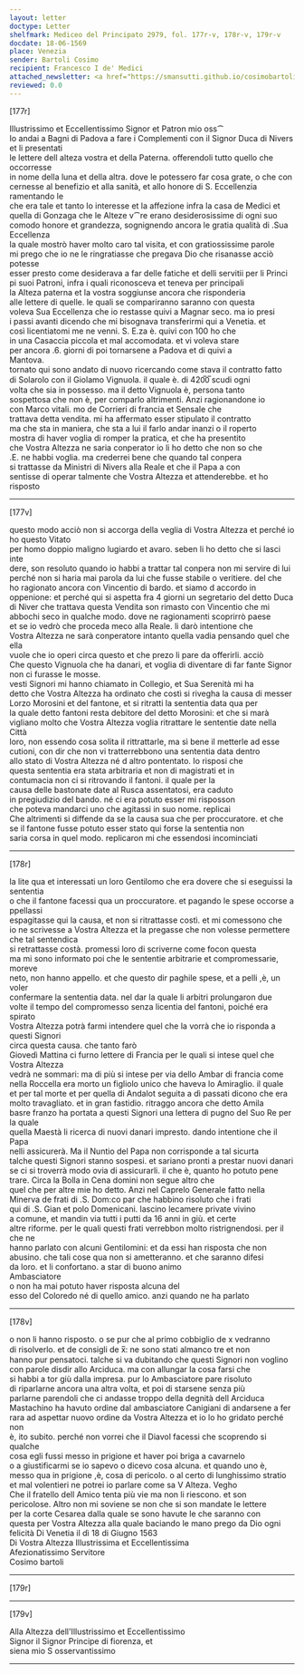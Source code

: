 ```yaml
---
layout: letter
doctype: Letter
shelfmark: Mediceo del Principato 2979, fol. 177r-v, 178r-v, 179r-v
docdate: 18-06-1569
place: Venezia
sender: Bartoli Cosimo
recipient: Francesco I de' Medici
attached_newsletter: <a href="https://smansutti.github.io/cosimobartoli/texts/3080_142/">3080_142</a>
reviewed: 0.0
---
```


[177r]  
  
  
Illustrissimo et Eccellentissimo Signor et Patron mio oss⁀  
Io andai a Bagni di Padova a fare i Complementi con il Signor Duca di Nivers et li presentati  
le lettere dell alteza vostra et della Paterna. offerendoli tutto quello che occorresse  
in nome della luna et della altra. dove le potessero far cosa grate, o che con  
cernesse al benefizio et alla sanità, et allo honore di S. Eccellenzia ramentando le  
che era tale et tanto lo interesse et la affezione infra la casa de Medici et  
quella di Gonzaga che le Alteze v⁀re erano desiderosissime di ogni suo  
comodo honore et grandezza, sognignendo ancora le gratia qualità di .Sua Eccellenza  
la quale mostrò haver molto caro tal visita, et con gratiossissime parole  
mi prego che io ne le ringratiasse che pregava Dio che risanasse acciò potesse  
esser presto come desiderava a far delle fatiche et delli servitii per li Princi  
pi suoi Patroni, infra i quali riconosceva et teneva per principali  
la Alteza paterna et la vostra soggiunse ancora che risponderia  
alle lettere di quelle. le quali se compariranno saranno con questa  
voleva Sua Eccellenza che io restasse quivi a Magnar seco. ma io presi  
i passi avanti dicendo che mi bisognava transferirmi qui a Venetia. et  
così licentiatomi me ne venni. S. E.za è. quivi con 100 ho che  
in una Casaccia piccola et mal accomodata. et vi voleva stare  
per ancora .6. giorni di poi tornarsene a Padova et di quivi a  
Mantova.  
tornato qui sono andato di nuovo ricercando come stava il contratto fatto  
di Solarolo con il Giolamo Vignuola. il quale è. di 420̅0̅ scudi ogni  
volta che sia in possesso. ma il detto Vignuola è, persona tanto  
sospettosa che non è, per comparlo altrimenti. Anzi ragionandone io  
con Marco vitali. mo de Corrieri di francia et Sensale che  
trattava detta vendita. mi ha affermato esser stipulato il contratto  
ma che sta in maniera, che sta a lui il farlo andar inanzi o il roperto  
mostra di haver voglia di romper la pratica, et che ha presentito  
che Vostra Altezza ne saria conperator io li ho detto che non so che  
.E. ne habbi voglia. ma crederrei bene che quando tal conpera  
si trattasse da Ministri di Nivers alla Reale et che il Papa a con  
sentisse di operar talmente che Vostra Altezza et attenderebbe. et ho risposto  
  
---  

[177v]  
  
  
questo modo acciò non si accorga della veglia di Vostra Altezza et perché io ho questo Vitato  
per homo doppio maligno lugiardo et avaro. seben li ho detto che si lasci inte  
dere, son resoluto quando io habbi a trattar tal conpera non mi servire di lui  
perché non si haria mai parola da lui che fusse stabile o veritiere. del che  
ho ragionato ancora con Vincentio di bardo. et siamo d accordo in  
oppenione: et perché qui si aspetta fra 4 giorni un segretario del detto Duca  
di Niver che trattava questa Vendita son rimasto con Vincentio che mi  
abbochi seco in qualche modo. dove ne ragionamenti scoprirrò paese  
et se io vedrò che proceda meco alla Reale. li darò intentione che  
Vostra Altezza ne sarà conperatore intanto quella vadia pensando quel che ella  
vuole che io operi circa questo et che prezo li pare da offerirli. acciò  
Che questo Vignuola che ha danari, et voglia di diventare di far fante Signor  
non ci furasse le mosse.  
vesti Signori mi hanno chiamato in Collegio, et Sua Serenità mi ha  
detto che Vostra Altezza ha ordinato che costì si rivegha la causa di messer  
Lorzo Morosini et del fantone, et si ritratti la sententia data qua per  
la quale detto fantoni resta debitore del detto Morosini: et che si marà  
vigliano molto che Vostra Altezza voglia ritrattare le sententie date nella Città  
loro, non essendo cosa solita il rittrattarle, ma sì bene il metterle ad esse  
cutioni, con dir che non vi tratterrebbono una sententia data dentro  
allo stato di Vostra Altezza né d altro pontentato. Io risposi che  
questa sententia era stata arbitraria et non di magistrati et in  
contumacia non ci si ritrovando il fantoni. il quale per la  
causa delle bastonate date al Rusca assentatosi, era caduto  
in pregiudizio del bando. né ci era potuto esser mi risposson  
che poteva mandarci uno che agitassi in suo nome. replicai  
Che altrimenti si diffende da se la causa sua che per proccuratore. et che  
se il fantone fusse potuto esser stato qui forse la sententia non  
saria corsa in quel modo. replicaron mi che essendosi incominciati  
  
---  

[178r]  
  
  
la lite qua et interessati un loro Gentilomo che era dovere che si eseguissi la sententia  
o che il fantone facessi qua un proccuratore. et pagando le spese occorse a ppellassi  
espagitasse qui la causa, et non si ritrattasse costì. et mi comessono che  
io ne scrivesse a Vostra Altezza et la pregasse che non volesse permettere che tal sentendica  
si retrattasse costà. promessi loro di scriverne come focon questa  
ma mi sono informato poi che le sententie arbitrarie et compromessarie, moreve  
neto, non hanno appello. et che questo dir paghile spese, et a pelli ,è, un voler  
confermare la sententia data. nel dar la quale li arbitri prolungaron due  
volte il tempo del compromesso senza licentia del fantoni, poiché era spirato  
Vostra Altezza potrà farmi intendere quel che la vorrà che io risponda a questi Signori  
circa questa causa. che tanto farò  
Giovedì Mattina ci furno lettere di Francia per le quali si intese quel che Vostra Altezza  
vedrà ne sommari: ma di più si intese per via dello Ambar di francia come  
nella Roccella era morto un figliolo unico che haveva lo Amiraglio. il quale  
et per tal morte et per quella di Andalot seguita a dì passati dicono che era  
molto travagliato. et in gran fastidio. ritraggo ancora che detto Amila  
basre franzo ha portata a questi Signori una lettera di pugno del Suo Re per la quale  
quella Maestà li ricerca di nuovi danari impresto. dando intentione che il Papa  
nelli assicurerà. Ma il Nuntio del Papa non corrisponde a tal sicurta  
talche questi Signori stanno sospesi. et sariano pronti a prestar nuovi danari  
se ci si troverrà modo ovia di assicurarli. il che è, quanto ho potuto pene  
trare. Circa la Bolla in Cena domini non segue altro che  
quel che per altre mie ho detto. Anzi nel Caprelo Generale fatto nella  
Minerva de frati di .S. Dom:co par che habbino risoluto che i frati  
qui di .S. Gian et polo Domenicani. lascino lecamere private vivino  
a comune, et mandin via tutti i putti da 16 anni in giù. et certe  
altre riforme. per le quali questi frati verrebbon molto ristrignendosi. per il che ne  
hanno parlato con alcuni Gentilomini: et da essi han risposta che non  
abusino. che tali cose qua non si ametteranno. et che saranno difesi  
da loro. et li confortano. a star di buono animo  
Ambasciatore  
o non ha mai potuto haver risposta alcuna del  
esso del Coloredo né di quello amico. anzi quando ne ha parlato  
  
---  

[178v]  
  
  
o non li hanno risposto. o se pur che al primo cobbiglio de x vedranno  
di risolverlo. et de consigli de x̅: ne sono stati almanco tre et non  
hanno pur pensatoci. talche si va dubitando che questi Signori non voglino  
con parole disdir allo Arciduca. ma con allungar la cosa farsi che  
si habbi a tor giù dalla impresa. pur lo Ambasciatore pare risoluto  
di riparlarne ancora una altra volta, et poi di starsene senza più  
parlarne parendoli che ci andasse troppo della degnità dell Arciduca  
Mastachino ha havuto ordine dal ambasciatore Canigiani di andarsene a fer  
rara ad aspettar nuovo ordine da Vostra Altezza et io lo ho gridato perché non  
è, ito subito. perché non vorrei che il Diavol facessi che scoprendo si qualche  
cosa egli fussi messo in prigione et haver poi briga a cavarnelo  
o a giustificarmi se io sapevo o dicevo cosa alcuna. et quando uno è,  
messo qua in prigione ,è, cosa di pericolo. o al certo di lunghissimo stratio  
et mal volentieri ne potrei io parlare come sa V Alteza. Vegho  
Che il fratello dell Amico tenta più vie ma non li riescono. et son  
pericolose. Altro non mi soviene se non che si son mandate le lettere  
per la corte Cesarea dalla quale se sono havute le che saranno con  
questa per Vostra Altezza alla quale baciando le mano prego da Dio ogni  
felicità Di Venetia il dì 18 di Giugno 1563  
Di Vostra Altezza Illustrissima et Eccellentissima  
Afezionatissimo Servitore  
Cosimo bartoli  
  
---  

[179r]  
  
  
  
---  

[179v]  
  
  
Alla Altezza dell'Illustrissimo et Eccellentissimo  
Signor il Signor Principe di fiorenza, et  
siena mio S osservantissimo  
  
---  

